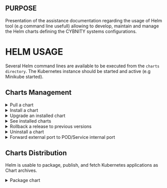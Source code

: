 ## PURPOSE
Presentation of the assistance documentation regarding the usage of Helm tool (e.g command line usefull) allowing to develop, maintain and manage the Helm charts defining the CYBNITY systems configurations.

# HELM USAGE
Several Helm command lines are available to be executed from the `charts directory`. The Kubernetes instance should be started and active (e.g Minikube started).

## Charts Management
<details><summary>Pull a chart</summary>
<p>
Download a chart from a repository in local directory:

```shell
helm pull "bitnami/xxx" --untar
```

</p>
</details>
<details><summary>Install a chart</summary>
<p>
Install a defined chart into the Kubernetes cluster:

```shell
# Install local templates from charts directory
helm install reactive-backend-system ./reactive-messaging-gateway/ --values ./reactive-messaging-gateway/values.yaml
# Install repository template (e.g hosted by a third-party's repository server) with specific values.yaml to apply
helm install access-control-sso-system -f ./access-control-sso-system/values.yaml bitnami/keycloak
```

</p>
</details>
<details><summary>Upgrade an installed chart</summary>
<p>
Upgrade a release to a specified or current version of a chart or configuration into the Kubernetes cluster:

```shell
helm upgrade reactive-backend-system ./reactive-messaging-gateway
```

</p>
</details>
<details><summary>See installed charts</summary>
<p>
Query the named releases of charts installed on the kubernetes instance:

```shell
helm ls
```

</p>
</details>
<details><summary>Rollback a release to previous versions</summary>
<p>
Specific version to roll back to or leave argument black, in which cas it rolls back to the previous version.

```shell
helm rollback reactive-backend-system 1
```

</p>
</details>

<details><summary>Uninstall a chart</summary>
<p>
Uninstall a release completely from the Kubernetes cluster:

```shell
helm uninstall reactive-backend-system
```

</p>
</details>
<details><summary>Forward external port to POD/Service internal port</summary>
<p>
For access to Pod or Service since external point of the Cluster, start a process in a dedicated linux shell forwarding the calls via:

```shell
# Access from external web browser on HTTP://127.0.0.1:8080/ to keycloak running in LoadBalancer mode on port 81 TCP
kubectl port-forward --namespace default svc/access-control-sso-system 8080:81
# Access from external web browser on HTTP://127.0.0.1:8081/ to Web Reactive Frontend service instance running in ClusterIP mode on port 80 TCP
kubectl --namespace default port-forward svc/web-reactive-frontend-system 8081:80
# Access from external web browser on HTTP://127.0.0.1:8082/ to Reactive Backend service instance running in ClusterIP mode on port 80 TCP
kubectl --namespace default port-forward svc/reactive-backend-system 8082:80

```

</p>
</details>

## Charts Distribution
Helm is usable to package, publish, and fetch Kubernetes applications as Chart archives.

<details><summary>Package chart</summary>
<p>
Create a versioned archive file of charts to be able to distribute them:

```shell
helm package ./reactive-messaging-gateway
```

An option also exist to sign the chart archive if need.
</p>
</details>

